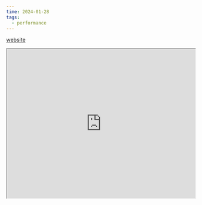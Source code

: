 ```yaml
---
time: 2024-01-28
tags:
  - performance
---
```

 [website](https://vanessabeecroft.com)
 
<iframe src="https://vanessabeecroft.com" width="100%" height="400px"></iframe>